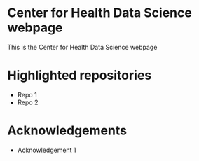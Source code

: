 # Center for Health Data Science webpage

This is the Center for Health Data Science webpage

# Highlighted repositories

- Repo 1
- Repo 2

# Acknowledgements

- Acknowledgement 1
